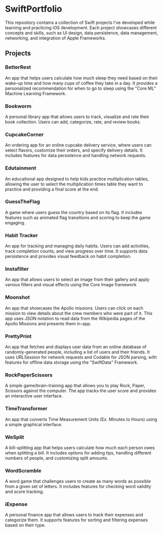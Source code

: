 # SwiftPortfolio

This repository contains a collection of Swift projects I've developed while learning and practicing iOS development. Each project showcases different concepts and skills, such as UI design, data persistence, data management, networking, and integration of Apple Frameworks.

## Projects

### BetterRest

An app that helps users calculate how much sleep they need based on their wake-up time and how many cups of coffee they take in a day. It provides a personalized recommendation for when to go to sleep using the "Core ML" Machine Learning Framework. 

### Bookworm

A personal library app that allows users to track, visualize and rate their book collection. Users can add, categorize, rate, and review books. 

### CupcakeCorner

An ordering app for an online cupcake delivery service, where users can select flavors, customize their orders, and specify delivery details. It includes features for data persistence and handling network requests.

### Edutainment

An educational app designed to help kids practice multiplication tables, allowing the user to select the multiplication times table they want to practice and providing a final score at the end. 

### GuessTheFlag

A game where users guess the country based on its flag. It includes features such as animated flag transitions and scoring to keep the game engaging. 

### Habit Tracker

An app for tracking and managing daily habits. Users can add activities, track completion counts, and view progress over time. It supports data persistence and provides visual feedback on habit completion.

### Instafilter

An app that allows users to select an image from their gallery and apply various filters and visual effects using the Core Image framework

### Moonshot

An app that showcases the Apollo missions. Users can click on each mission to view details about the crew members who were part of it. This app uses JSON notation to read data from the Wikipedia pages of the Apollo Missions and presents them in-app. 

### PrettyPrint

An app that fetches and displays user data from an online database of randomly-generated people, including a list of users and their friends. It uses URLSession for network requests and Codable for JSON parsing, with features for offline data storage using the "SwiftData" Framework.

### RockPaperScissors

A simple game/brain-training app that allows you to play Rock, Paper, Scissors against the computer. The app tracks the user score and provides an interactive user interface.

### TimeTransformer

An app that converts Time Measurement Units (Ex. Minutes to Hours) using a simple graphical interface.

### WeSplit

A bill-splitting app that helps users calculate how much each person owes when splitting a bill. It includes options for adding tips, handling different numbers of people, and customizing split amounts.

### WordScramble

A word game that challenges users to create as many words as possible from a given set of letters. It includes features for checking word validity and score tracking.

### iExpense

A personal finance app that allows users to track their expenses and categorize them. It supports features for sorting and filtering expenses based on their type.
